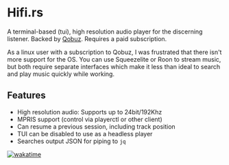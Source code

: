 # Hifi.rs

A terminal-based (tui), high resolution audio player for the discerning listener. Backed by [Qobuz](https://www.qobuz.com). Requires a paid subscription.

As a linux user with a subscription to Qobuz, I was frustrated that there isn't more support for the OS. You can use Squeezelite or Roon to stream music, but both require separate interfaces which make it less than ideal to search and play music quickly while working.

## Features

- High resolution audio: Supports up to 24bit/192Khz
- MPRIS support (control via playerctl or other client)
- Can resume a previous session, including track position
- TUI can be disabled to use as a headless player
- Searches output JSON for piping to `jq`

[![wakatime](https://wakatime.com/badge/user/a20519d3-9690-4af7-ad04-136d21595be5/project/aaa28014-a87d-40db-961a-0d1ab3b0f3ea.svg)](https://wakatime.com/badge/user/a20519d3-9690-4af7-ad04-136d21595be5/project/aaa28014-a87d-40db-961a-0d1ab3b0f3ea)
